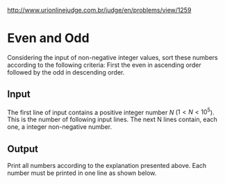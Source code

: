 http://www.urionlinejudge.com.br/judge/en/problems/view/1259

# Even and Odd

Considering the input of non-negative integer values​​, sort these numbers
​​according to the following criteria: First the even in ascending order
followed by the odd in descending order.

## Input

The first line of input contains a positive integer number $N$
($1 < N < 10^5$). This is the number of following input lines. The next N
lines contain, each one, a integer non-negative number.

## Output

Print all numbers according to the explanation presented above. Each number
must be printed in one line as shown below.
